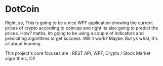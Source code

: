 # DotCoin

Right, so, This is going to be a nice WPF application showing the current prices of crypto according to coincap and right its also going to predict the prices. How? maths.
Im going to be using a couple of indicators and prediciting algorithms to get success. Will it work? Maybe. But yk what, it's all about learning.

This project's core focuses are : REST API, WPF, Crypto / Stock Market algorithms, C#
